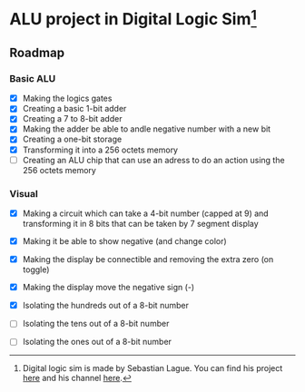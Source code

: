 # ALU project in Digital Logic Sim[^1]

## Roadmap
### Basic ALU
- [x] Making the logics gates
- [x] Creating a basic 1-bit adder
- [x] Creating a 7 to 8-bit adder
- [x] Making the adder be able to andle negative number with a new bit
- [x] Creating a one-bit storage
- [x] Transforming it into a 256 octets memory
- [ ] Creating an ALU chip that can use an adress to do an action using the 256 octets memory
### Visual
- [x] Making a circuit which can take a 4-bit number (capped at 9) and transforming it in 8 bits that can be taken by 7 segment display
- [x] Making it be able to show negative (and change color)
- [x] Making the display be connectible and removing the extra zero (on toggle)
- [x] Making the display move the negative sign (-)
- [x] Isolating the hundreds out of a 8-bit number
- [ ] Isolating the tens out of a 8-bit number
- [ ] Isolating the ones out of a 8-bit number


[^1]: Digital logic sim is made by Sebastian Lague. You can find his project [here](https://sebastian.itch.io/digital-logic-sim) and his channel [here](https://www.youtube.com/@SebastianLague).
